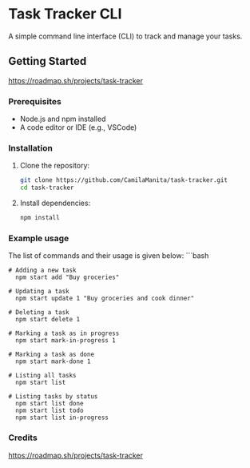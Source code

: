 # Task Tracker CLI

A simple command line interface (CLI) to track and manage your tasks.

## Getting Started
https://roadmap.sh/projects/task-tracker

### Prerequisites

- Node.js and npm installed
- A code editor or IDE (e.g., VSCode)

### Installation

1. Clone the repository:
   ```bash
   git clone https://github.com/CamilaManita/task-tracker.git
   cd task-tracker

2. Install dependencies:
    ```bash
    npm install

### Example usage
The list of commands and their usage is given below:
    ```bash
    
    # Adding a new task
      npm start add "Buy groceries"

    # Updating a task
      npm start update 1 "Buy groceries and cook dinner"
      
    # Deleting a task
      npm start delete 1
      
    # Marking a task as in progress
      npm start mark-in-progress 1
      
    # Marking a task as done
      npm start mark-done 1
      
    # Listing all tasks
      npm start list
      
    # Listing tasks by status
      npm start list done
      npm start list todo
      npm start list in-progress

### Credits
https://roadmap.sh/projects/task-tracker